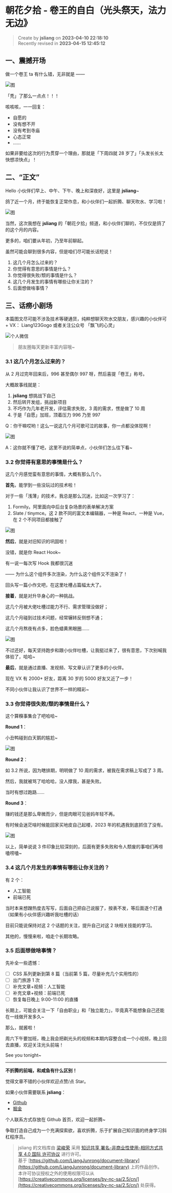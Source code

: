 朝花夕拾 - 卷王的自白（光头祭天，法力无边》
===

> Create by **jsliang** on **2023-04-10 22:18:10**  
> Recently revised in **2023-04-15 12:45:12**

## 一、震撼开场

做一个卷王 ta 有什么错，无非就是 ——

![图](./img/04-10-01.jpg)

「秃」了那么一点点！！！

咳咳咳，一一回复：

* 自愿的
* 没有想不开
* 没有考到寺庙
* 心态正常
* ……

如果非要给这次的行为贯穿一个理由，那就是「下周四就 28 岁了」「头发长长太快想凉快点」！

## 二、“正文”

Hello 小伙伴们早上、中午、下午、晚上和深夜好，这里是 **jsliang**~

鸽了近一个月，终于能恢复正常作息，和小伙伴们一起折腾、聊天吹水、学习啦！

![图](./img/04-10-02.png)

当然，这次我想在 **jsliang** 的「朝花夕拾」频道，和小伙伴们聊的，不仅仅是鸽了的这个月的内容。

更多的，咱们要从年初，乃至年前聊起。

虽然可能会聊到很多内容，但是咱们尽可能长话短说！

1. 这几个月怎么过来的？
2. 你觉得有意思的事情是什么？
3. 你觉得很失败/颓的事情是什么？
4. 这几个月发生的事情有哪些让你关注的？
5. 后面想做啥事情？

## 三、话痨小剧场

本篇图文尽可能不涉及技术等硬通货，纯粹想聊天吹水交朋友，感兴趣的小伙伴可 + VX： Liang123Gogo 或者关注公众号 「飘飞的心灵」

![个人微信](/public-repertory/img/z-small-wechat.jpeg)

> 朋友圈每天更新丰富内容哦~

### 3.1 这几个月怎么过来的？

从 2 月过完年回来后，996 甚至偶尔 997 呀，然后喜提「卷王」称号。

大概故事线就是：

1. **jsliang** 想挑战下自己
2. 然后转开发组，挑战新项目
3. 不巧作为几年老开发，评估需求失败，3 周的需求，愣是做了 10 周
4. 于是「自愿」加班，顶着压力 996 乃至 997

Q：你干嘛哎哟！这么一说这几个月可歌可泣的故事，你一点都没体现啊！

![图](./img/04-10-03.png)

A：这你就不懂了吧，这里不说的简单点，小伙伴们怎么往下看~

### 3.2 你觉得有意思的事情是什么？

这几个月感觉蛮有意思的事情，大概有那么几个。

**首先**，能学到一些没玩过的技术啦！

对于一些「浅薄」的技术，我总是那么沉迷，比如这一次学习了：

1. Formily。阿里面向中后台复杂场景的表单解决方案
2. Slate / tinymce。这 2 款不同的富文本编辑器，一种是 React，一种是 Vue，在 2 个不同项目都接触了

![图](./img/04-10-04.png)

**然后**，就是对旧知识的巩固啦！

没错，就是你 React Hook~

有一说一每次写 Hook 我都很沉迷

—— 为什么这个组件多次渲染，为什么这个组件又不渲染了！

回头写一篇小作文吧，在这里吐槽占篇幅太大了。

**接着**，就是对升华身心的一种挑战。

这几个月被大佬吐槽过能力不行、需求管理没做好；

这几个月碰到过技术问题，经常辗转反侧想不通；

这几个月熬夜有点多，脸色蜡黄黑眼圈……

![图](./img/04-10-05.png)

不过还好，每天坚持跑步和跟小伙伴吐槽，让我挺过来了，很有意思，下次别喊我体验了，哈哈~

**最后**，就是通过直播、发视频、写文章认识了更多的小伙伴。

现在 VX 有 2000+ 好友，距离 30 岁的 5000 好友又近了一步！

不同小伙伴让我认识了世界不一样的精彩~

### 3.3 你觉得很失败/颓的事情是什么？

这个算糗事集合了吧哈哈~

**Round 1**：

小丑鸭碰到白天鹅的尴尬~

![图](./img/04-10-06.png)

**Round 2**：

如 3.2 所说，因为瞎排期，明明做了 10 周的需求，被我在需求稿上写成了 3 周。

然后，我就被骂了哈哈哈，没人撑我，甚是失败。

当时有想过跑路……

**Round 3**：

赚的钱还是那么卑微而少，但是肉眼可见爸妈年轻不再。

有时候会迷茫啥时候能回家买地皮自己起楼，2023 年的机遇我到底抓住了没有。

![图](./img/04-10-07.png)

以上，简单说说 3 件印象比较深刻的，后面有更多失败和令人颓废的事咱们再唠嗑唠嗑~

### 3.4 这几个月发生的事情有哪些让你关注的？

有 2 个：

* 人工智能
* 前端已死

当时本来想蹭热度去写写，后面自己把自己说服了，按表不发，等后面逐个打通（如果有小伙伴感兴趣听我吐槽的话）

目前只能说保持对这 2 个话题的关注，提升自己对这 2 块相关技能的学习。

其他的，慢慢来啦，咱走个长期攻略。

### 3.5 后面想做啥事情？

先补全一些遗憾：

* [ ] CSS 系列更新到第 8 篇（当前第 5 篇，尽量补充几个实用性的）
* [ ] 出门旅游 1 次
* [ ] 补充文章+视频：人工智能
* [ ] 补充文章+视频：前端已死
* [ ] 恢复每日晚上 9:00-11:00 的直播

长期上，可能会关注一下「自由职业」和「独立能力」，毕竟真不能想象自己还能在一线做开发多久~

那么，就酱啦！

周六下午要加班，晚上我会把剃光头的视频和本期内容整合成一个小视频，晚上回去直播，欢迎关注光头前端！

See you tonight~

---

**不折腾的前端，和咸鱼有什么区别！**

觉得文章不错的小伙伴欢迎点赞/点 Star。

如果小伙伴需要联系 **jsliang**：

* [Github](https://github.com/LiangJunrong/document-library)
* [掘金](https://juejin.im/user/3403743728515246)

个人联系方式存放在 Github 首页，欢迎一起折腾~

争取打造自己成为一个充满探索欲，喜欢折腾，乐于扩展自己知识面的终身学习斜杠程序员。

> jsliang 的文档库由 [梁峻荣](https://github.com/LiangJunrong) 采用 [知识共享 署名-非商业性使用-相同方式共享 4.0 国际 许可协议](http://creativecommons.org/licenses/by-nc-sa/4.0/) 进行许可。<br/>基于 [https://github.com/LiangJunrong/document-library](https://github.com/LiangJunrong/document-library) 上的作品创作。<br/>本许可协议授权之外的使用权限可以从 [https://creativecommons.org/licenses/by-nc-sa/2.5/cn/](https://creativecommons.org/licenses/by-nc-sa/2.5/cn/) 处获得。

